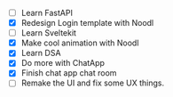 - [ ] Learn FastAPI
- [x] Redesign Login template with Noodl
- [ ] Learn Sveltekit
- [x] Make cool animation with Noodl
- [x] Learn DSA
- [x] Do more with ChatApp
- [x] Finish chat app chat room
- [ ] Remake the UI and fix some UX things.